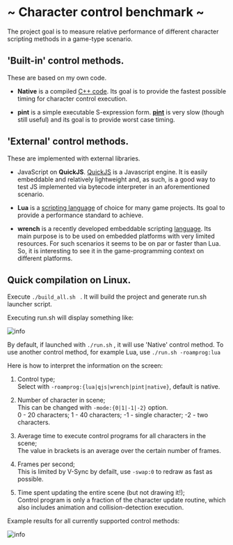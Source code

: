 # ~ Character control benchmark ~

The project goal is to measure relative performance of different character scripting methods in a game-type scenario.

## 'Built-in' control methods.

These are based on my own code.

- **Native** is a compiled [C++ code](https://github.com/glebnovodran/roam_bench/blob/main/src/roam_ctrl_native.cpp). Its goal is to provide the fastest possible timing for character control execution.

- **pint** is a simple executable S-expression form. [**pint**](https://github.com/glebnovodran/proto-plop/tree/main/pint) is very slow (though still useful) and its goal is to provide worst case timing.

## 'External' control methods.

These are implemented with external libraries.

- JavaScript on **QuickJS**. [QuickJS](https://github.com/bellard/quickjs/) is a Javascript engine. It is easily embeddable and relatively lightweight and, as such, is a good way to test JS implemented via bytecode interpreter in an aforementioned scenario.

- **Lua** is a [scripting language](http://www.lua.org/) of choice for many game projects. Its goal to provide a performance standard to achieve.

- **wrench** is a recently developed embeddable scripting [language](https://www.northarc.com/wrench/www/). Its main purpose is to be used on embedded platforms with very limited resources. For such scenarios it seems to be on par or faster than Lua. So, it is interesting to see it in the game-programming context on different platforms.

## Quick compilation on Linux. ##
Execute ```./build_all.sh ``` . It will build the project and generate run.sh launcher script.

Executing run.sh will display something like:

![info](https://glebnovodran.github.io/roam/roam_info.jpg)

By default, if launched with ```./run.sh``` , it will use 'Native' control method. To use another control method, for example Lua, use ```./run.sh -roamprog:lua```

Here is how to interpret the information on the screen:

1. Control type;
<br>Select with ```-roamprog:{lua|qjs|wrench|pint|native}```, default is native.

2. Number of character in scene;
<br>This can be changed with ```-mode:{0|1|-1|-2}``` option.
<br> 0 - 20 characters; 1 - 40 characters; -1 - single character; -2 - two characters.

3. Average time to execute control programs for all characters in the scene;
<br>The value in brackets is an average over the certain number of frames.

4. Frames per second;
<br>This is limited by V-Sync by defailt, use ```-swap:0``` to redraw as fast as possible.

5. Time spent updating the entire scene (but not drawing it!);
<br>Control program is only a fraction of the character update routine, which also includes animation and collision-detection execution.


Example results for all currently supported control methods:

![info](https://glebnovodran.github.io/roam/roam_all_res.jpg)